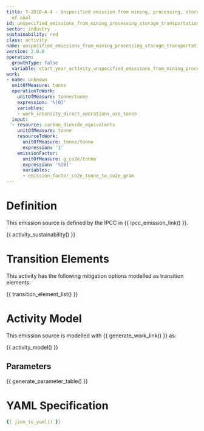 ```yaml
---
title: T-2D1D-A-4 - Unspecified emission from mining, processing, storage and transport
  of coal
id: unspecified_emissions_from_mining_processing_storage_transportation_of_coal
sector: industry
sustainability: red
class: activity
name: unspecified_emissions_from_mining_processing_storage_transportation_of_coal
version: 2.0.0
operation:
  growthType: false
  variable: start_year_activity_unspecified_emissions_from_mining_processing_storage_transportation_of_coal
work:
- name: unknown
  unitOfMeasure: tonne
  operationToWork:
    unitOfMeasure: tonne/tonne
    expression: '%[0]'
    variables:
    - work_intensity_direct_operations_use_tonne
  input:
  - resource: carbon_dioxide_equivalents
    unitOfMeasure: tonne
    resourceToWork:
      unitOfMeasure: tonne/tonne
      expression: '1'
    emissionFactor:
      unitOfMeasure: g_co2e/tonne
      expression: '%[0]'
      variables:
      - emission_factor_co2e_tonne_to_co2e_gram
---
```

# Definition
This emission source is defined by the IPCC in {{ ipcc_emission_link() }}.


{{ activity_sustainability() }}

# Transition Elements

This activity has the following mitigation options modelled as transition elements:

{{ transition_element_list() }}

# Activity Model
This emission source is modelled with {{ generate_work_link() }} as:

{{ activity_model() }}

## Parameters

{{ generate_parameter_table() }}

# YAML Specification

```yaml
{{ json_to_yaml() }}
```